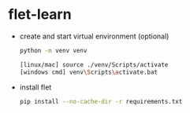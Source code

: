 # flet-learn

- create and start virtual environment (optional)
     ```bash
     python -m venv venv

     [linux/mac] source ./venv/Scripts/activate
     [windows cmd] venv\Scripts\activate.bat
     ```
- install flet
     ```bash
     pip install --no-cache-dir -r requirements.txt
     ```
